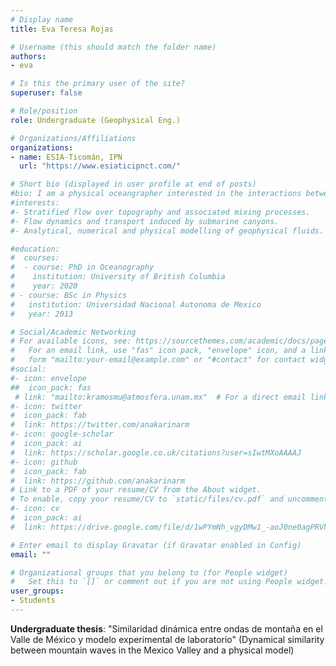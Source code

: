 ```yaml
---
# Display name
title: Eva Teresa Rojas

# Username (this should match the folder name)
authors:
- eva

# Is this the primary user of the site?
superuser: false

# Role/position
role: Undergraduate (Geophysical Eng.) 

# Organizations/Affiliations
organizations: 
- name: ESIA-Ticomán, IPN
  url: "https://www.esiaticipnct.com/"

# Short bio (displayed in user profile at end of posts)
#bio: I am a physical oceangrapher interested in the interactions between flow and topography.
#interests:
#- Stratified flow over topography and associated mixing processes.
#- Flow dynamics and transport induced by submarine canyons.
#- Analytical, numerical and physical modelling of geophysical fluids.

#education:
#  courses:
#  - course: PhD in Oceanography
#    institution: University of British Columbia
#    year: 2020
# - course: BSc in Physics 
#   institution: Universidad Nacional Autonoma de Mexico
#   year: 2013

# Social/Academic Networking
# For available icons, see: https://sourcethemes.com/academic/docs/page-builder/#icons
#   For an email link, use "fas" icon pack, "envelope" icon, and a link in the
#   form "mailto:your-email@example.com" or "#contact" for contact widget.
#social:
#- icon: envelope
##  icon_pack: fas
 # link: "mailto:kramosmu@atmosfera.unam.mx"  # For a direct email link, use "mailto:kramosmu@atmosfera.unam.ca".
#- icon: twitter
#  icon_pack: fab
#  link: https://twitter.com/anakarinarm
#- icon: google-scholar
#  icon_pack: ai
#  link: https://scholar.google.co.uk/citations?user=sIwtMXoAAAAJ
#- icon: github
#  icon_pack: fab
#  link: https://github.com/anakarinarm
# Link to a PDF of your resume/CV from the About widget.
# To enable, copy your resume/CV to `static/files/cv.pdf` and uncomment the lines below.
#- icon: cv
#  icon_pack: ai
#  link: https://drive.google.com/file/d/1wPYmNh_vgyDMw1_-aoJ0ne0agPRVhE5e/view?usp=sharing

# Enter email to display Gravatar (if Gravatar enabled in Config)
email: ""

# Organizational groups that you belong to (for People widget)
#   Set this to `[]` or comment out if you are not using People widget.
user_groups:
- Students
---
```


**Undergraduate thesis**: "Similaridad dinámica entre ondas de montaña en el Valle de México y modelo experimental de laboratorio" (Dynamical similarity between mountain waves in the Mexico Valley and a physical model)


